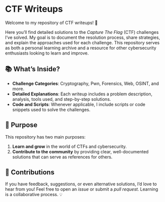 # CTF Writeups

Welcome to my repository of CTF writeups! 🚩

Here you’ll find detailed solutions to the *Capture The Flag* (CTF) challenges I’ve solved. My goal is to document the resolution process, share strategies, and explain the approaches used for each challenge. This repository serves as both a personal learning archive and a resource for other cybersecurity enthusiasts looking to learn and improve.

## 📚 What’s Inside?

- **Challenge Categories**: Cryptography, Pwn, Forensics, Web, OSINT, and more.
- **Detailed Explanations**: Each writeup includes a problem description, analysis, tools used, and step-by-step solutions.
- **Code and Scripts**: Whenever applicable, I include scripts or code snippets used to solve the challenges.

## 🎯 Purpose

This repository has two main purposes:
1. **Learn and grow** in the world of CTFs and cybersecurity.
2. **Contribute to the community** by providing clear, well-documented solutions that can serve as references for others.

## 🚀 Contributions

If you have feedback, suggestions, or even alternative solutions, I’d love to hear from you! Feel free to open an *issue* or submit a *pull request*. Learning is a collaborative process. 💡

